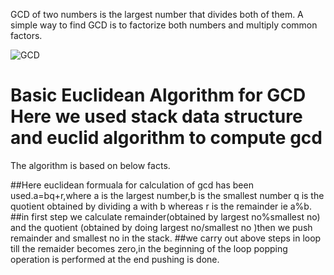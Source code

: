 GCD of two numbers is the largest number that divides both of them. A simple way to find GCD is to factorize both numbers and multiply common factors.

![GCD](https://www.geeksforgeeks.org/wp-content/uploads/GCD-1.jpg)
#
# Basic Euclidean Algorithm for GCD Here we used stack data structure  and euclid algorithm to compute gcd 
The algorithm is based on below facts.



##Here euclidean formuala for calculation of  gcd has been used.a=bq+r,where a is the largest number,b is the smallest number q is the quotient obtained by dividing a with b whereas r is the remainder ie a%b.
##in first step we calculate remainder(obtained by largest no%smallest no)  and the quotient (obtained by doing largest no/smallest no )then we push remainder and smallest no in the stack.
##we carry out above steps in loop till the remaider becomes zero,in the beginning of the loop popping operation is performed at the end pushing is done. 